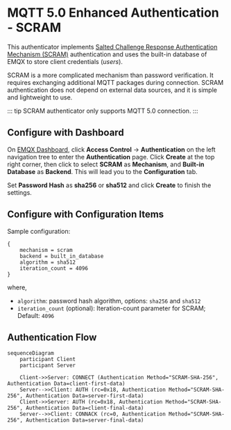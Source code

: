 # MQTT 5.0 Enhanced Authentication - SCRAM

This authenticator implements [Salted Challenge Response Authentication Mechanism (SCRAM)](https://en.wikipedia.org/wiki/Salted_Challenge_Response_Authentication_Mechanism) authentication and uses the built-in database of EMQX to store client credentials (_users_).

SCRAM is a more complicated mechanism than password verification. It requires exchanging additional MQTT packages during connection. SCRAM authentication does not depend on external data sources, and it is simple and lightweight to use.

::: tip
SCRAM authenticator only supports MQTT 5.0 connection.
:::

## Configure with Dashboard

On [EMQX Dashboard](http://127.0.0.1:18083/#/authentication), click **Access Control** -> **Authentication** on the left navigation tree to enter the **Authentication** page. Click **Create** at the top right corner, then click to select **SCRAM** as **Mechanism**, and **Built-in Database** as **Backend**. This will lead you to the **Configuration** tab.

Set **Password Hash** as **sha256** or **sha512** and click **Create** to finish the settings.

## Configure with Configuration Items

Sample configuration:

```hcl
{
    mechanism = scram
    backend = built_in_database
    algorithm = sha512
    iteration_count = 4096
}
```

where,

- `algorithm`: password hash algorithm, options: `sha256` and `sha512`
- `iteration_count` (optional): Iteration-count parameter for SCRAM; Default: `4096`

## Authentication Flow

```mermaid
sequenceDiagram
    participant Client
    participant Server

    Client->>Server: CONNECT (Authentication Method="SCRAM-SHA-256", Authentication Data=client-first-data)
    Server-->>Client: AUTH (rc=0x18, Authentication Method="SCRAM-SHA-256", Authentication Data=server-first-data)
    Client->>Server: AUTH (rc=0x18, Authentication Method="SCRAM-SHA-256", Authentication Data=client-final-data)
    Server-->>Client: CONNACK (rc=0, Authentication Method="SCRAM-SHA-256", Authentication Data=server-final-data)

```

